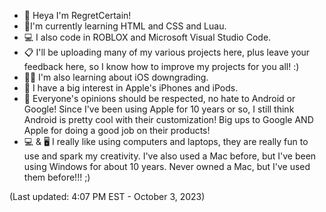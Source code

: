 - 👋 Heya I'm RegretCertain!
- 🌟I'm currently learning HTML and CSS and Luau.
- 💻 I also code in ROBLOX and Microsoft Visual Studio Code.
- 📋 I'll be uploading many of my various projects here, plus leave your feedback here, so I know how to improve my projects for you all! :)
- 🧑‍💻 I'm also learning about iOS downgrading.
- 🍎 I have a big interest in Apple's iPhones and iPods.
- 🤖 Everyone's opinions should be respected, no hate to Android or Google! Since I've been using Apple for 10 years or so, I still think Android is pretty cool with their customization! Big ups to Google AND Apple for doing a good job on their products!
- 💻 & 🖥 I really like using computers and laptops, they are really fun to use and spark my creativity. I've also used a Mac before, but I've been using Windows for about 10 years. Never owned a Mac, but I've used them before!!! ;)




(Last updated: 4:07 PM EST - October 3, 2023)
